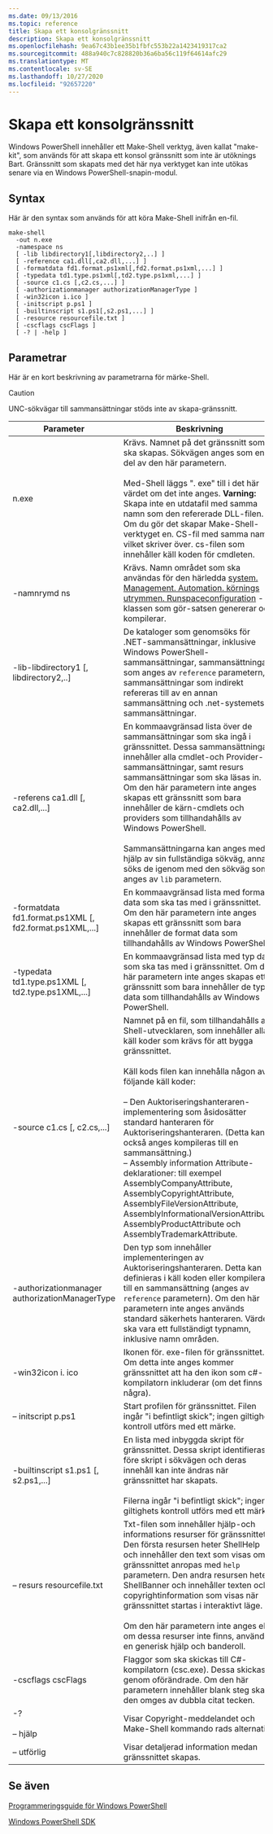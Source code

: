 ```yaml
---
ms.date: 09/13/2016
ms.topic: reference
title: Skapa ett konsolgränssnitt
description: Skapa ett konsolgränssnitt
ms.openlocfilehash: 9ea67c43b1ee35b1fbfc553b22a1423419317ca2
ms.sourcegitcommit: 488a940c7c828820b36a6ba56c119f64614afc29
ms.translationtype: MT
ms.contentlocale: sv-SE
ms.lasthandoff: 10/27/2020
ms.locfileid: "92657220"
---
```

# <a name="how-to-create-a-console-shell"></a>Skapa ett konsolgränssnitt

Windows PowerShell innehåller ett Make-Shell verktyg, även kallat "make-kit", som används för att skapa ett konsol gränssnitt som inte är utöknings Bart. Gränssnitt som skapats med det här nya verktyget kan inte utökas senare via en Windows PowerShell-snapin-modul.

## <a name="syntax"></a>Syntax

Här är den syntax som används för att köra Make-Shell inifrån en-fil.

```
make-shell
  -out n.exe
  -namespace ns
  [ -lib libdirectory1[,libdirectory2,..] ]
  [ -reference ca1.dll[,ca2.dll,...] ]
  [ -formatdata fd1.format.ps1xml[,fd2.format.ps1xml,...] ]
  [ -typedata td1.type.ps1xml[,td2.type.ps1xml,...] ]
  [ -source c1.cs [,c2.cs,...] ]
  [ -authorizationmanager authorizationManagerType ]
  [ -win32icon i.ico ]
  [ -initscript p.ps1 ]
  [ -builtinscript s1.ps1[,s2.ps1,...] ]
  [ -resource resourcefile.txt ]
  [ -cscflags cscFlags ]
  [ -? | -help ]
```

## <a name="parameters"></a>Parametrar

Här är en kort beskrivning av parametrarna för märke-Shell.

> [!CAUTION]
> UNC-sökvägar till sammansättningar stöds inte av skapa-gränssnitt.

|Parameter|Beskrivning|
|---------------|-----------------|
|n.exe|Krävs. Namnet på det gränssnitt som ska skapas. Sökvägen anges som en del av den här parametern.<br /><br /> Med-Shell läggs ". exe" till i det här värdet om det inte anges. **Varning:**  Skapa inte en utdatafil med samma namn som den refererade DLL-filen. Om du gör det skapar Make-Shell-verktyget en. CS-fil med samma namn, vilket skriver över. cs-filen som innehåller käll koden för cmdleten.|
|-namnrymd ns|Krävs. Namn området som ska användas för den härledda [system. Management. Automation. körnings utrymmen. Runspaceconfiguration](/dotnet/api/System.Management.Automation.Runspaces.RunspaceConfiguration) -klassen som gör-satsen genererar och kompilerar.|
|-lib-libdirectory1 [, libdirectory2,..]|De kataloger som genomsöks för .NET-sammansättningar, inklusive Windows PowerShell-sammansättningar, sammansättningar som anges av `reference` parametern, sammansättningar som indirekt refereras till av en annan sammansättning och .net-systemets sammansättningar.|
|-referens ca1.dll [, ca2.dll,...]|En kommaavgränsad lista över de sammansättningar som ska ingå i gränssnittet. Dessa sammansättningar innehåller alla cmdlet-och Provider-sammansättningar, samt resurs sammansättningar som ska läsas in. Om den här parametern inte anges skapas ett gränssnitt som bara innehåller de kärn-cmdlets och providers som tillhandahålls av Windows PowerShell.<br /><br /> Sammansättningarna kan anges med hjälp av sin fullständiga sökväg, annars söks de igenom med den sökväg som anges av `lib` parametern.|
|-formatdata fd1.format.ps1XML [, fd2.format.ps1XML,...]|En kommaavgränsad lista med format data som ska tas med i gränssnittet. Om den här parametern inte anges skapas ett gränssnitt som bara innehåller de format data som tillhandahålls av Windows PowerShell.|
|-typedata td1.type.ps1XML [, td2.type.ps1XML,...]|En kommaavgränsad lista med typ data som ska tas med i gränssnittet. Om den här parametern inte anges skapas ett gränssnitt som bara innehåller de typ data som tillhandahålls av Windows PowerShell.|
|-source c1.cs [, c2.cs,...]|Namnet på en fil, som tillhandahålls av Shell-utvecklaren, som innehåller alla käll koder som krävs för att bygga gränssnittet.<br /><br /> Käll kods filen kan innehålla någon av följande käll koder:<br /><br /> – Den Auktoriseringshanteraren-implementering som åsidosätter standard hanteraren för Auktoriseringshanteraren. (Detta kan också anges kompileras till en sammansättning.)<br />– Assembly information Attribute-deklarationer: till exempel AssemblyCompanyAttribute, AssemblyCopyrightAttribute, AssemblyFileVersionAttribute, AssemblyInformationalVersionAttribute, AssemblyProductAttribute och AssemblyTrademarkAttribute.|
|-authorizationmanager authorizationManagerType|Den typ som innehåller implementeringen av Auktoriseringshanteraren. Detta kan definieras i käll koden eller kompileras till en sammansättning (anges av `reference` parametern). Om den här parametern inte anges används standard säkerhets hanteraren. Värdet ska vara ett fullständigt typnamn, inklusive namn områden.|
|-win32icon i. ico|Ikonen för. exe-filen för gränssnittet. Om detta inte anges kommer gränssnittet att ha den ikon som c#-kompilatorn inkluderar (om det finns några).|
|– initscript p.ps1|Start profilen för gränssnittet. Filen ingår "i befintligt skick"; ingen giltighets kontroll utförs med ett märke.|
|-builtinscript s1.ps1 [, s2.ps1,...]|En lista med inbyggda skript för gränssnittet. Dessa skript identifieras före skript i sökvägen och deras innehåll kan inte ändras när gränssnittet har skapats.<br /><br /> Filerna ingår "i befintligt skick"; ingen giltighets kontroll utförs med ett märke.|
|– resurs resourcefile.txt|Txt-filen som innehåller hjälp-och informations resurser för gränssnittet. Den första resursen heter ShellHelp och innehåller den text som visas om gränssnittet anropas med `help` parametern. Den andra resursen heter ShellBanner och innehåller texten och copyrightinformation som visas när gränssnittet startas i interaktivt läge.<br /><br /> Om den här parametern inte anges eller om dessa resurser inte finns, används en generisk hjälp och banderoll.|
|-cscflags cscFlags|Flaggor som ska skickas till C#-kompilatorn (csc.exe). Dessa skickas genom oförändrade. Om den här parametern innehåller blank steg ska den omges av dubbla citat tecken.|
|-?<br /><br /> – hjälp|Visar Copyright-meddelandet och Make-Shell kommando rads alternativ.|
|– utförlig|Visar detaljerad information medan gränssnittet skapas.|

## <a name="see-also"></a>Se även

[Programmeringsguide för Windows PowerShell](./windows-powershell-programmer-s-guide.md)

[Windows PowerShell SDK](../windows-powershell-reference.md)
